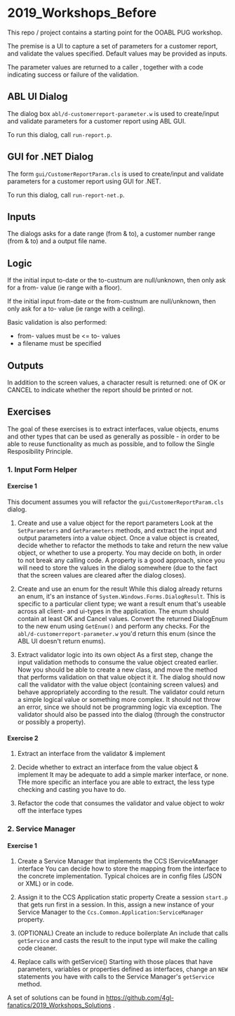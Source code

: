 # 2019_Workshops_Before
This repo / project contains a starting point for the OOABL PUG workshop.

The premise is a UI to capture a set of parameters for a customer report, and validate the values specified. Default values may be provided as inputs.

The parameter values are returned to a caller , together with a code indicating success or failure of the validation.


## ABL UI Dialog
The dialog box `abl/d-customerreport-parameter.w` is used to create/input and validate parameters for a customer report using ABL GUI.

To run this dialog, call `run-report.p`.

## GUI for .NET Dialog
The form `gui/CustomerReportParam.cls` is used to create/input and validate parameters for a customer report using GUI for .NET.

To run this dialog, call `run-report-net.p`.


## Inputs
The dialogs asks for a date range (from & to), a customer number range (from & to) and a output file name.

## Logic
If the initial input to-date or the to-custnum are null/unknown, then only ask for a from- value (ie range with a floor).

If the initial input from-date or the from-custnum are null/unknown, then only ask for a to- value (ie range with a ceiling).

Basic validation is also performed:
- from- values must be <= to- values
- a filename must be specified

## Outputs
In addition to the screen values, a character result is returned: one of OK or CANCEL to indicate whether the report should be printed or not.

## Exercises
The goal of these exercises is to extract interfaces, value objects, enums and other types that can be used as generally as possible - in order to be able to reuse functionality as much as possible, and to follow the Single Resposibility Principle.

### 1. Input Form Helper

#### Exercise 1
This document assumes you will refactor the `gui/CustomerReportParam.cls` dialog.

1. Create and use a value object for the report parameters
Look at the `SetParameters` and `GetParameters` methods, and extract the input and output parameters into a value object. 
Once a value object is created, decide whether to refactor the methods to take and return the new value object, or whether to use a property. You may decide on both, in order to not break any calling code. A property is a good approach, since you will need to store the values in the dialog somewhere (due to the fact that the screen values are cleared after the dialog closes).

2. Create and use an enum for the result
While this dialog already returns an enum, it's an instance of `System.Windows.Forms.DialogResult`. This is specific to a particular client type; we want a result enum that's useable across all client- and ui-types in the application.
The enum should contain at least OK and Cancel values.
Convert the returned DialogEnum to the new enum using `GetEnum()` and perform any checks. For the `abl/d-customerreport-parameter.w` you'd return this enum (since the ABL UI doesn't return enums).

3. Extract validator logic into its own object
As a first step, change the input validation methods to consume the value object created earlier. Now you should be able to create a new class, and move the method that performs validation on that value object it it.
The dialog should now call the validator with the value object (containing screen values) and behave appropriately according to the result. The validator could return a simple logical value or something more complex. It should not throw an error, since we should not be programming logic via exception.
The validator should also be passed into the dialog (through the constructor or possibly a property).


#### Exercise 2
1. Extract an interface from the validator & implement

2. Decide whether to extract an interface from the value object & implement
It may be adequate to add a simple marker interface, or none. THe more specific an interface you are able to extract, the less type checking and casting you have to do.

3. Refactor the code that consumes the validator and value object to wokr off the interface types


### 2. Service Manager

#### Exercise 1
1. Create a Service Manager that implements the CCS IServiceManager interface
You can decide how to store the mapping from the interface to the concrete implementation. Typical choices are in config files (JSON or XML) or in code.

2. Assign it to the CCS Application static property
Create a session `start.p` that gets run first in a session. In this, assign a new instance of your Service Manager to the `Ccs.Common.Application:ServiceManager` property.

3. (OPTIONAL) Create an include to reduce boilerplate
An include that calls `getService` and casts the result to the input type will make the calling code cleaner.

4. Replace calls with getService()
Starting with those places that have parameters, variables or properties defined as interfaces, change an `NEW` statements you have with calls to the Service Manager's `getService` method.

A set of solutions can be found in https://github.com/4gl-fanatics/2019_Workshops_Solutions .
